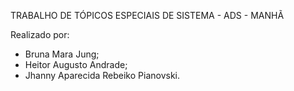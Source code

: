 TRABALHO DE TÓPICOS ESPECIAIS DE SISTEMA - ADS - MANHÃ

Realizado por:
- Bruna Mara Jung;
- Heitor Augusto Andrade;
- Jhanny Aparecida Rebeiko Pianovski.
